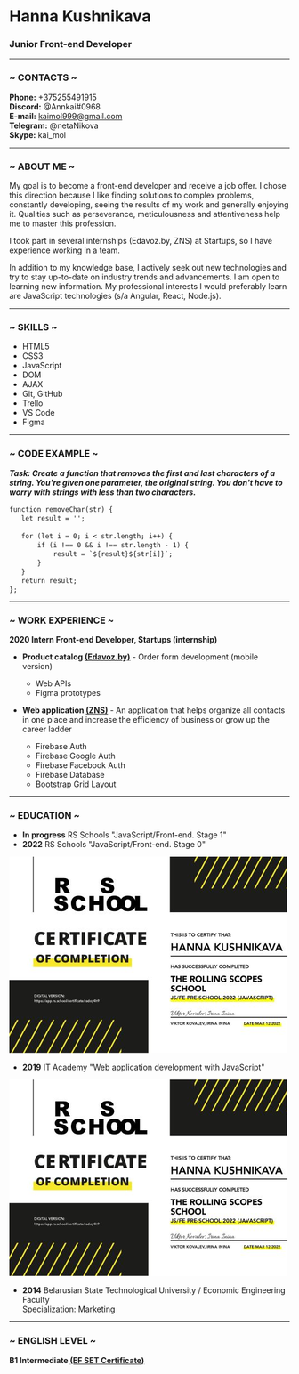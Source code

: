 # Hanna Kushnikava
### Junior Front-end Developer
***
### ~ CONTACTS ~   
**Phone:** +375255491915\
**Discord:** @Annkai#0968\
**E-mail:** kaimol999@gmail.com\
**Telegram:** @netaNikova\
**Skype:** kai_mol

***

### ~ ABOUT ME ~
My goal is to become a front-end developer and receive a job offer.
I chose this direction because I like finding solutions to complex problems, constantly developing, seeing the results of my work and generally enjoying it. Qualities such as perseverance, meticulousness and attentiveness help me to master this profession.

I took part in several internships (Edavoz.by, ZNS) at Startups, so I have experience working in a team.

In addition to my knowledge base, I actively seek out new technologies and try to stay up-to-date on industry trends and advancements. I am open to learning new information. My professional interests I would preferably learn are JavaScript technologies (s/a Angular, React, Node.js).

***

### ~ SKILLS ~ 
* HTML5
* CSS3
* JavaScript
* DOM
* AJAX
* Git, GitHub
* Trello
* VS Code
* Figma

***

### ~ CODE EXAMPLE ~
 **_Task: Create a function that removes the first and last characters of a string. You're given one parameter, the original string. You don't have to worry with strings with less than two characters._**

 ```
function removeChar(str) {
    let result = '';

    for (let i = 0; i < str.length; i++) {
        if (i !== 0 && i !== str.length - 1) {
            result = `${result}${str[i]}`;
        }
    }
    return result;
};
```

***

### ~ WORK EXPERIENCE ~

**2020 Intern Front-end Developer, Startups (internship)**

* **Product catalog [(Edavoz.by)](https://github.com/Annkai/Edavoz)** - Order form development (mobile version)

    * Web APIs
    * Figma prototypes

* **Web application [(ZNS)](https://github.com/Annkai/ZNS)** - An application that helps organize all contacts in one place and increase the efficiency of business or grow up the career ladder

    * Firebase Auth
    * Firebase Google Auth
    * Firebase Facebook Auth
    * Firebase Database
    * Bootstrap Grid Layout

***

### ~ EDUCATION ~
* **In progress** RS Schools "JavaScript/Front-end. Stage 1"
* **2022** RS Schools "JavaScript/Front-end. Stage 0"

![RS School Certificate](./assets/img/radoy4h9.jpg)

* **2019** IT Academy "Web application development with JavaScript"

![IT Academy Certificate](./assets/img/radoy4h9.jpg)

* **2014** Belarusian State Technological University / Economic Engineering Faculty\
Specialization: Marketing

***

### ~ ENGLISH LEVEL ~
**B1 Intermediate [(EF SET Certificate)](https://www.efset.org/cert/VLYmsu)**